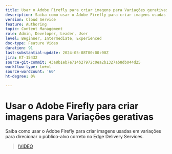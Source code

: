 ```yaml
---
title: Usar o Adobe Firefly para criar imagens para Variações gerativas
description: Saiba como usar o Adobe Firefly para criar imagens usadas em variações para direcionar o público-alvo correto no Edge Delivery Services.
version: Cloud Service
feature: Authoring
topic: Content Management
role: Admin, Developer, Leader, User
level: Beginner, Intermediate, Experienced
doc-type: Feature Video
duration: 91
last-substantial-update: 2024-05-08T00:00:00Z
jira: KT-15432
source-git-commit: 43a8b1eb7e714b27972c0ea2b1327ab8db044d25
workflow-type: tm+mt
source-wordcount: '60'
ht-degree: 0%

---
```



# Usar o Adobe Firefly para criar imagens para Variações gerativas

Saiba como usar o Adobe Firefly para criar imagens usadas em variações para direcionar o público-alvo correto no Edge Delivery Services.

>[!VIDEO](https://video.tv.adobe.com/v/3428794/?learn=on)
